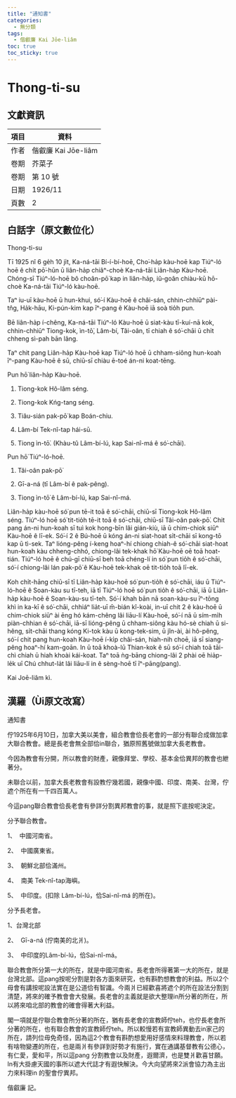 ```yaml
---
title: "通知書"
categories:
  - 無分類
tags:
  - 偕叡廉 Kai Jōe-liâm
toc: true
toc_sticky: true
---
```


# Thong-ti-su

## 文獻資訊

| 項目 | 資料 |
|---|---|
| 作者 | 偕叡廉 Kai Jōe-liâm |
| 卷期 | 芥菜子 |
| 卷期 | 第 10 號 |
| 日期 | 1926/11 |
| 頁數 | 2 |

## 白話字（原文數位化）

Thong-ti-su

Tī 1925 nî 6 ge̍h 10 ji̍t, Ka-ná-tāi Bí-í-bí-hoē, Cho͘-ha̍p kàu-hoē kap Tiúⁿ-ló hoē ê chi̍t pō͘-hūn ū liân-ha̍p chiâⁿ-choè Ka-ná-tāi Liân-ha̍p Kàu-hoē. Chóng-sī Tiúⁿ-ló-hoē bô choân-pō͘ kap in liân-ha̍p, iû-goân chiàu-kū hō-choè Ka-ná-tāi Tiúⁿ-ló kàu-hoē.

Taⁿ iu-uī kàu-hoē ū hun-khui, só͘-í Kàu-hoē ê châi-sán, chhin-chhiūⁿ pài-tn̂g, Ha̍k-hāu, Ki-pún-kim kap īⁿ-pang ê Kàu-hoē iā soà tio̍h pun.

Bē liân-ha̍p í-chêng, Ka-ná-tāi Tiúⁿ-ló Kàu-hoē ū siat-kàu tī-kuí-nā kok, chhin-chhiūⁿ Tiong-kok, ìn-tō͘, Lâm-bí, Tâi-oân, tī chiah ê só͘-chāi ū chi̍t chheng sì-pah bān lâng.

Taⁿ chit pang Liân-ha̍p Kàu-hoē kap Tiúⁿ-ló hoē ū chham-siông hun-koah īⁿ-pang Kàu-hoē ê sū, chiū-sī chiàu ē-toé án-ni koat-tēng.

Pun hō͘ liân-ha̍p Kàu-hoē.

1. Tiong-kok Hô-lâm séng.

2. Tiong-kok Kńg-tang séng.

3. Tiâu-sián pak-pō͘ kap Boán-chiu.

4. Lâm-bí Tek-nî-tap hái-sū.

5. Tiong ìn-tō͘. (Khàu-tû Lâm-bí-lú, kap Sai-nî-má ê só͘-chāi).

Pun hō͘ Tiúⁿ-ló-hoē.

1. Tâi-oân pak-pō͘

2. Gī-a-ná (tī Lâm-bí ê pak-pêng).

3. Tiong ìn-tō͘ ê Lâm-bí-lú, kap Sai-nî-má.

Liân-ha̍p kàu-hoē só͘ pun tē-it toā ê só͘-chāi, chiū-sī Tiong-kok Hô-lâm séng. Tiúⁿ-ló hoē só͘ tit-tio̍h tē-it toā ê só͘-chāi, chiū-sī Tâi-oân pak-pō͘. Chit pang án-ni hun-koah sī tuì kok hong-bīn lâi gián-kiù, iā ū chim-chiok siūⁿ Kàu-hoē ê lī-ek. Só͘-í 2 ê Bú-hoē ū kóng án-ni siat-hoat si̍t-chāi sī kong-tō kap ū tì-sek. Taⁿ lióng-pêng í-keng hoaⁿ-hí chiong chiah-ê só͘-chāi siat-hoat hun-koah kàu chheng-chhó, chiong-lâi tek-khak hō͘ Kàu-hoē oē toā hoat-tián. Tiúⁿ-ló hoē ê chú-gī chiū-sī beh toā chéng-lí in só͘ pun tio̍h ê só͘-chāi, só͘-í chiong-lâi lán pak-pō͘ ê Kàu-hoē tek-khak oē tit-tio̍h toā lī-ek.

Koh chi̍t-hāng chiū-sī tī Liân-ha̍p kàu-hoē só͘ pun-tio̍h ê só͘-chāi, iáu ū Tiúⁿ-ló-hoē ê Soan-kàu su tī-teh, iā tī Tiúⁿ-ló hoē só͘ pun tio̍h ê só͘-chāi, iā ū Liân-ha̍p kàu-hoē ê Soan-kàu-su tī-teh. Só͘-í khah bān nā soan-kàu-su īⁿ-tōng khì in ka-kī ê só͘-chāi, chhiáⁿ lia̍t-uī m̄-bián kî-koài, in-uī chit 2 ê kàu-hoē ū chim-chiok siūⁿ ài ēng hó kám-chêng lâi liāu-lí Kàu-hoē, só͘-í nā ū sím-mi̍h piàn-chhian ê só͘-chāi, iā-sī lióng-pêng ū chham-siông kàu hó-sè chiah ū si-hêng, si̍t-chāi thang kóng Ki-tok kàu ū kong-tek-sim, ū jîn-ài, ài hô-pêng, só͘-í chit pang hun-koah Kàu-hoē í-ki̍p châi-sán, hiah-nih choē, iā sī siang-pêng hoaⁿ-hí kam-goān. In ū toā khoà-lū Thian-kok ê sū só͘-í chiah toā tāi-chì chiah ū hiah khoài kái-koat. Taⁿ toā ǹg-bāng chiong-lâi 2 phài oē hia̍p-le̍k uī Chú chhut-la̍t lâi liāu-lí in ê sèng-hoē tī īⁿ-pāng(pang).

Kai Joē-liâm kì.

## 漢羅（Ùi原文改寫）

通知書

佇1925年6月10日，加拿大美以美會，組合教會佮長老會的一部分有聯合成做加拿大聯合教會。總是長老會無全部佮in聯合，猶原照舊號做加拿大長老教會。

今因為教會有分開，所以教會的財產，親像拜堂、學校、基本金佮異邦的教會也紲著分。

未聯合以前，加拿大長老教會有設教佇幾若國，親像中國、印度、南美、台灣，佇遮个所在有一千四百萬人。

今這pang聯合教會佮長老會有參詳分割異邦教會的事，就是照下底按呢決定。

分予聯合教會。

1、  中國河南省。

2、  中國廣東省。

3、  朝鮮北部佮滿州。

4、  南美 Tek-nî-tap海嶼。

5、  中印度。(扣除 Lâm-bí-lú，佮Sai-nî-má 的所在)。

分予長老會。

1、台灣北部

2、  Gī-a-ná (佇南美的北爿)。

3、  中印度的Lâm-bí-lú，佮Sai-nî-má。

聯合教會所分第一大的所在，就是中國河南省。長老會所得著第一大的所在，就是台灣北部。這pang按呢分割是對各方面來研究，也有斟酌想教會的利益。所以2个母會有講按呢設法實在是公道佮有智識。今兩爿已經歡喜將遮个的所在設法分割到清楚，將來的確予教會會大發展。長老會的主義就是欲大整理in所分著的所在，所以將來咱北部的教會的確會得著大利益。

閣一項就是佇聯合教會所分著的所在，猶有長老會的宣教師佇teh，也佇長老會所分著的所在，也有聯合教會的宣教師佇teh。所以較慢若有宣教師異動去in家己的所在，請列位毋免奇怪，因為這2个教會有斟酌想愛用好感情來料理教會，所以若有啥物變遷的所在，也是兩爿有參詳到好勢才有施行，實在通講基督教有公德心，有仁愛，愛和平，所以這pang 分割教會以及財產，遐爾濟，也是雙爿歡喜甘願。In有大掛慮天國的事所以遮大代誌才有遐快解決。今大向望將來2派會協力為主出力來料理in 的聖會佇異邦。

偕叡廉 記。
